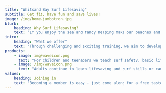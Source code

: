 ```yaml
---
title: "Whitsand Bay Surf Lifesaving"
subtitle: Get fit, have fun and save lives!
image: /img/home-jumbotron.jpg
blurb:
    heading: Why Surf Lifesaving?
    text: "If you enjoy the sea and fancy helping make our beaches and waterways safer you can get fit and have fun at the same time. SLSGB is a search and rescue charity with the purpose of saving lives and and preventing drowning."
intro:
    heading: "What we offer"
    text: "Through challenging and exciting training, we aim to develop excellence in our members in global surf lifesaving techniques including sea rescues, inshore rescue boat training, first aid and beach fitness. There is also a social aspect to the club with the barbecue and beach volleyball making a regular appearance throughout the summer! Located on the beach at Tregonhawke Beach, Whitsand Bay, we provide activities and training to young people aged 7 and upward with a clear progression toward professional beach lifeguard training and qualifications for the seniors aged 16 and upward through our commercial partner Adventure Bay Surf School."
products:
    - image: img/waveicon.png
      text: "For children and teenagers we teach surf safety, basic lifesaving skills and surf skills. This can lead on to competitions as well as becoming qualified lifeguards and helping on beach patrols."
    - image: /img/waveicon.png
      text: "Adults continue to learn lifesaving and surf skills or can get involved in anything from coaching to volunteering in patrols - there are a lot of ways to join in!"
values:
    heading: Joining in
    text: "Becoming a member is easy - just come along for a free taster session and have a chat."
---
```


